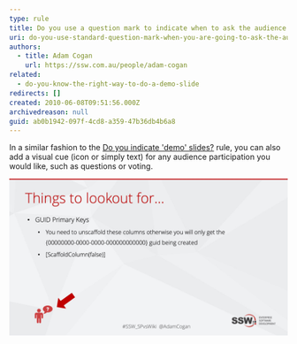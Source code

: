 ```yaml
---
type: rule
title: Do you use a question mark to indicate when to ask the audience something?
uri: do-you-use-standard-question-mark-when-you-are-going-to-ask-the-audience-something
authors:
  - title: Adam Cogan
    url: https://ssw.com.au/people/adam-cogan
related:
  - do-you-know-the-right-way-to-do-a-demo-slide
redirects: []
created: 2010-06-08T09:51:56.000Z
archivedreason: null
guid: ab0b1942-097f-4cd8-a359-47b36db4b6a8
---
```

In a similar fashion to the [Do you indicate 'demo' slides?](/do-you-know-the-right-way-to-do-a-demo-slide) rule, you can also add a visual cue (icon or simply text) for any audience participation you would like, such as questions or voting.  

<!--endintro-->

![Figure: Use an "?" image to tell the presenter to ask a question](/rules/do-you-use-standard-question-mark-when-you-are-going-to-ask-the-audience-something/questiongood.jpg)
